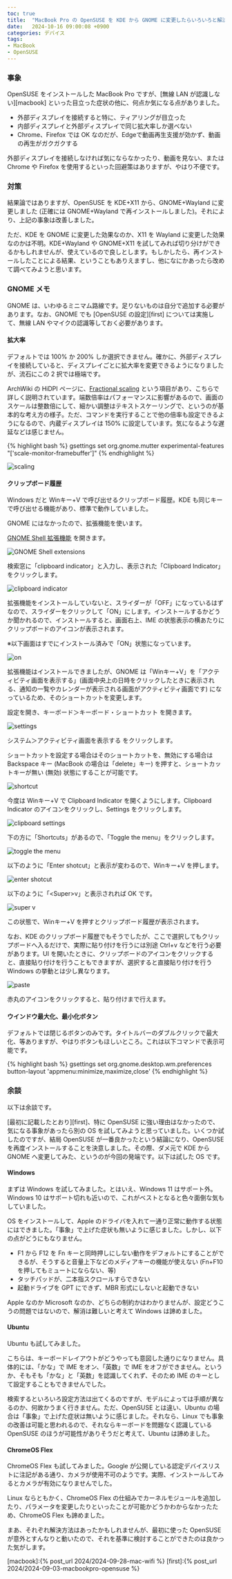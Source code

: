 ```yaml
---
toc: true
title:  "MacBook Pro の OpenSUSE を KDE から GNOME に変更したらいろいろと解決した話"
date:   2024-10-16 09:00:08 +0900
categories: デバイス
tags:
- MacBook
- OpenSUSE
---
```

### 事象
OpenSUSE をインストールした MacBook Pro ですが、[無線 LAN が認識しない][macbook] といった目立った症状の他に、何点か気になる点がありました。

* 外部ディスプレイを接続すると特に、ティアリングが目立った
* 内部ディスプレイと外部ディスプレイで同じ拡大率しか選べない
* Chrome、Firefox では OK なのだが、Edgeで動画再生支援が効かず、動画の再生がガクガクする

外部ディスプレイを接続しなければ気にならなかったり、動画を見ない、または Chrome や Firefox を使用するといった回避策はありますが、やはり不便です。

### 対策
結果論ではありますが、OpenSUSE を KDE+X11 から、GNOME+Wayland に変更しました (正確には GNOME+Wayland で再インストールしました)。それにより、上記の事象は改善しました。

ただ、KDE を GNOME に変更した効果なのか、X11 を Wayland に変更した効果なのかは不明。KDE+Wayland や GNOME+X11 を試してみれば切り分けができるかもしれませんが、使えているので良しとします。もしかしたら、再インストールしたことによる結果、ということもありえますし、他になにかあったら改めて調べてみようと思います。

### GNOME メモ
GNOME は、いわゆるミニマム路線です。足りないものは自分で追加する必要があります。なお、GNOME でも [OpenSUSE の設定][first] については実施して、無線 LAN やマイクの認識等しておく必要があります。

#### 拡大率
デフォルトでは 100% か 200% しか選択できません。確かに、外部ディスプレイを接続していると、ディスプレイごとに拡大率を変更できるようになりましたが、流石にこの 2 択では極端です。

ArchWiki の HiDPI ページに、[Fractional scaling][archwiki] という項目があり、こちらで詳しく説明されています。端数倍率はパフォーマンスに影響があるので、画面のスケールは整数倍にして、細かい調整はテキストスケーリングで、というのが基本的な考え方の様子。ただ、コマンドを実行することで他の倍率も設定できるようになるので、内蔵ディスプレイは 150% に設定しています。気になるような遅延などは感じません。

{% highlight bash %}
gsettings set org.gnome.mutter experimental-features "['scale-monitor-framebuffer']"
{% endhighlight %}

![scaling][img01]

#### クリップボード履歴
Windows だと Winキー+V で呼び出せるクリップボード履歴。KDE も同じキーで呼び出せる機能があり、標準で動作していました。

GNOME にはなかったので、拡張機能を使います。

[GNOME Shell 拡張機能][extensions] を開きます。

![GNOME Shell extensions][img02]

検索窓に「clipboard indicator」と入力し、表示された「Clipboard Indicator」をクリックします。

![clipboard indicator][img03]

拡張機能をインストールしていないと、スライダーが「OFF」になっているはずなので、スライダーをクリックして「ON」にします。インストールするかどうか聞かれるので、インストールすると、画面右上、IME の状態表示の横あたりにクリップボードのアイコンが表示されます。

※以下画面はすでにインストール済みで「ON」状態になっています。

![on][img04]

拡張機能はインストールできましたが、GNOME は「Winキー+V」を「アクティビティ画面を表示する」(画面中央上の日時をクリックしたときに表示される、通知の一覧やカレンダーが表示される画面がアクティビティ画面です) になっているため、そのショートカットを変更します。

設定を開き、キーボード＞キーボード・ショートカット を開きます。

![settings][img05]

システム＞アクティビティ画面を表示する をクリックします。

ショートカットを設定する場合はそのショートカットを、無効にする場合は Backspace キー (MacBook の場合は「delete」キー) を押すと、ショートカットキーが無い (無効) 状態にすることが可能です。

![shortcut][img06]

今度は Winキー+V で Clipboard Indicator を開くようにします。Clipboard Indicator のアイコンをクリックし、Settings をクリックします。

![clipboard settings][img07]

下の方に「Shortcuts」があるので、「Toggle the menu」をクリックします。

![toggle the menu][img08]

以下のように「Enter shotcut」と表示が変わるので、Winキー+V を押します。

![enter shotcut][img09]

以下のように「\<Super\>v」と表示されれば OK です。

![super v][img10]

この状態で、Winキー+V を押すとクリップボード履歴が表示されます。

なお、KDE のクリップボード履歴でもそうでしたが、ここで選択してもクリップボードへ入るだけで、実際に貼り付けを行うには別途 Ctrl+v などを行う必要があります。UI を開いたときに、クリップボードのアイコンをクリックすると、直接貼り付けを行うこともできますが、選択すると直接貼り付けを行う Windows の挙動とは少し異なります。

![paste][img11]

赤丸のアイコンをクリックすると、貼り付けまで行えます。

#### ウインドウ最大化、最小化ボタン
デフォルトでは閉じるボタンのみです。タイトルバーのダブルクリックで最大化、等ありますが、やはりボタンもほしいところ。これは以下コマンドで表示可能です。

{% highlight bash %}
gsettings set org.gnome.desktop.wm.preferences button-layout 'appmenu:minimize,maximize,close'
{% endhighlight %}


### 余談
以下は余談です。

[最初に記載したとおり][first]、特に OpenSUSE に強い理由はなかったので、気になる事象があったら別の OS を試してみようと思っていました。いくつか試したのですが、結局 OpenSUSE が一番良かったという結論になり、OpenSUSE を再度インストールすることを決意しました。その際、ダメ元で KDE から GNOME へ変更してみた、というのが今回の発端です。以下は試した OS です。

#### Windows
まずは Windows を試してみました。とはいえ、Windows 11 はサポート外。Windows 10 はサポート切れも近いので、これがベストとなると色々面倒な気もしていました。

OS をインストールして、Apple のドライバを入れて一通り正常に動作する状態にはできました。「事象」で上げた症状も無いように感じました。しかし、以下の点がどうにもなりません。

* F1 から F12 を Fn キーと同時押しにしない動作をデフォルトにすることができるが、そうすると音量上下などのメディアキーの機能が使えない (Fn+F10を押してもミュートにならない、等)
* タッチパッドが、二本指スクロールすらできない
* 起動ドライブを GPT にできず、MBR 形式にしないと起動できない

Apple なのか Microsoft なのか、どちらの制約かはわかりませんが、設定どうこうの問題ではないので、解消は難しいと考えて Windows は諦めました。

#### Ubuntu
Ubuntu も試してみました。

こちらは、キーボードレイアウトがどうやっても意図した通りになりません。具体的には、「かな」で IME をオン、「英数」で IME をオフができません。というか、そもそも「かな」と「英数」を認識してくれず、そのため IME のキーとして設定することもできませんでした。

検索するといろいろ設定方法は出てくるのですが、モデルによっては手順が異なるのか、何故かうまく行きません。ただ、OpenSUSE とは違い、Ubuntu の場合は「事象」で上げた症状は無いように感じました。それなら、Linux でも事象の改善は可能と思われるので、それならキーボードを問題なく認識している OpenSUSE のほうが可能性がありそうだと考えて、Ubuntu は諦めました。

#### ChromeOS Flex
ChromeOS Flex も試してみました。Google が公開している認定デバイスリストに注記がある通り、カメラが使用不可のようです。実際、インストールしてみるとカメラが有効になりませんでした。

Linux ならともかく、ChromeOS Flex の仕組みでカーネルモジュールを追加したり、パラメータを変更したりといったことが可能かどうかわからなかったため、ChromeOS Flex も諦めました。



まあ、それぞれ解決方法はあったかもしれませんが、最初に使った OpenSUSE が意外とすんなりと動いたので、それを基準に検討することができたのは良かった気がします。


[macbook]:{% post_url 2024/2024-09-28-mac-wifi %}
[first]:{% post_url 2024/2024-09-03-macbookpro-opensuse %}

[archwiki]:https://wiki.archlinux.org/title/HiDPI#Fractional_scaling
[extensions]:https://extensions.gnome.org/

[img01]:/assets/images/2024/10/ss-20241016-01.png
[img02]:/assets/images/2024/10/ss-20241016-02.png
[img03]:/assets/images/2024/10/ss-20241016-03.png
[img04]:/assets/images/2024/10/ss-20241016-04.png
[img05]:/assets/images/2024/10/ss-20241016-05.png
[img06]:/assets/images/2024/10/ss-20241016-06.png
[img07]:/assets/images/2024/10/ss-20241016-07.png
[img08]:/assets/images/2024/10/ss-20241016-08.png
[img09]:/assets/images/2024/10/ss-20241016-09.png
[img10]:/assets/images/2024/10/ss-20241016-10.png
[img11]:/assets/images/2024/10/ss-20241016-11.png
